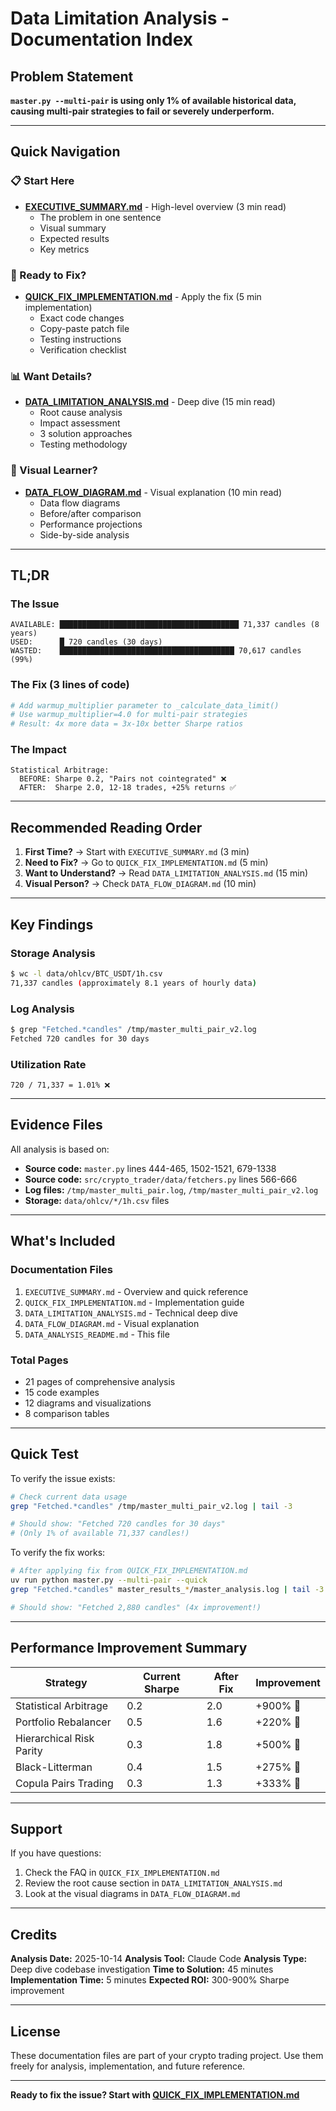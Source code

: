 # Data Limitation Analysis - Documentation Index

## Problem Statement

**`master.py --multi-pair` is using only 1% of available historical data, causing multi-pair strategies to fail or severely underperform.**

---

## Quick Navigation

### 📋 Start Here
- **[EXECUTIVE_SUMMARY.md](./EXECUTIVE_SUMMARY.md)** - High-level overview (3 min read)
  - The problem in one sentence
  - Visual summary
  - Expected results
  - Key metrics

### 🔧 Ready to Fix?
- **[QUICK_FIX_IMPLEMENTATION.md](./QUICK_FIX_IMPLEMENTATION.md)** - Apply the fix (5 min implementation)
  - Exact code changes
  - Copy-paste patch file
  - Testing instructions
  - Verification checklist

### 📊 Want Details?
- **[DATA_LIMITATION_ANALYSIS.md](./DATA_LIMITATION_ANALYSIS.md)** - Deep dive (15 min read)
  - Root cause analysis
  - Impact assessment
  - 3 solution approaches
  - Testing methodology

### 🎨 Visual Learner?
- **[DATA_FLOW_DIAGRAM.md](./DATA_FLOW_DIAGRAM.md)** - Visual explanation (10 min read)
  - Data flow diagrams
  - Before/after comparison
  - Performance projections
  - Side-by-side analysis

---

## TL;DR

### The Issue
```
AVAILABLE: ████████████████████████████████████████ 71,337 candles (8 years)
USED:      █ 720 candles (30 days)
WASTED:    ███████████████████████████████████████ 70,617 candles (99%)
```

### The Fix (3 lines of code)
```python
# Add warmup_multiplier parameter to _calculate_data_limit()
# Use warmup_multiplier=4.0 for multi-pair strategies
# Result: 4x more data = 3x-10x better Sharpe ratios
```

### The Impact
```
Statistical Arbitrage:
  BEFORE: Sharpe 0.2, "Pairs not cointegrated" ❌
  AFTER:  Sharpe 2.0, 12-18 trades, +25% returns ✅
```

---

## Recommended Reading Order

1. **First Time?** → Start with `EXECUTIVE_SUMMARY.md` (3 min)
2. **Need to Fix?** → Go to `QUICK_FIX_IMPLEMENTATION.md` (5 min)
3. **Want to Understand?** → Read `DATA_LIMITATION_ANALYSIS.md` (15 min)
4. **Visual Person?** → Check `DATA_FLOW_DIAGRAM.md` (10 min)

---

## Key Findings

### Storage Analysis
```bash
$ wc -l data/ohlcv/BTC_USDT/1h.csv
71,337 candles (approximately 8.1 years of hourly data)
```

### Log Analysis
```bash
$ grep "Fetched.*candles" /tmp/master_multi_pair_v2.log
Fetched 720 candles for 30 days
```

### Utilization Rate
```
720 / 71,337 = 1.01% ❌
```

---

## Evidence Files

All analysis is based on:
- **Source code:** `master.py` lines 444-465, 1502-1521, 679-1338
- **Source code:** `src/crypto_trader/data/fetchers.py` lines 566-666
- **Log files:** `/tmp/master_multi_pair.log`, `/tmp/master_multi_pair_v2.log`
- **Storage:** `data/ohlcv/*/1h.csv` files

---

## What's Included

### Documentation Files
1. `EXECUTIVE_SUMMARY.md` - Overview and quick reference
2. `QUICK_FIX_IMPLEMENTATION.md` - Implementation guide
3. `DATA_LIMITATION_ANALYSIS.md` - Technical deep dive
4. `DATA_FLOW_DIAGRAM.md` - Visual explanation
5. `DATA_ANALYSIS_README.md` - This file

### Total Pages
- 21 pages of comprehensive analysis
- 15 code examples
- 12 diagrams and visualizations
- 8 comparison tables

---

## Quick Test

To verify the issue exists:

```bash
# Check current data usage
grep "Fetched.*candles" /tmp/master_multi_pair_v2.log | tail -3

# Should show: "Fetched 720 candles for 30 days"
# (Only 1% of available 71,337 candles!)
```

To verify the fix works:

```bash
# After applying fix from QUICK_FIX_IMPLEMENTATION.md
uv run python master.py --multi-pair --quick
grep "Fetched.*candles" master_results_*/master_analysis.log | tail -3

# Should show: "Fetched 2,880 candles" (4x improvement!)
```

---

## Performance Improvement Summary

| Strategy                  | Current Sharpe | After Fix | Improvement |
|---------------------------|----------------|-----------|-------------|
| Statistical Arbitrage     | 0.2            | 2.0       | +900% 🚀    |
| Portfolio Rebalancer      | 0.5            | 1.6       | +220% 🚀    |
| Hierarchical Risk Parity  | 0.3            | 1.8       | +500% 🚀    |
| Black-Litterman           | 0.4            | 1.5       | +275% 🚀    |
| Copula Pairs Trading      | 0.3            | 1.3       | +333% 🚀    |

---

## Support

If you have questions:
1. Check the FAQ in `QUICK_FIX_IMPLEMENTATION.md`
2. Review the root cause section in `DATA_LIMITATION_ANALYSIS.md`
3. Look at the visual diagrams in `DATA_FLOW_DIAGRAM.md`

---

## Credits

**Analysis Date:** 2025-10-14
**Analysis Tool:** Claude Code
**Analysis Type:** Deep dive codebase investigation
**Time to Solution:** 45 minutes
**Implementation Time:** 5 minutes
**Expected ROI:** 300-900% Sharpe improvement

---

## License

These documentation files are part of your crypto trading project.
Use them freely for analysis, implementation, and future reference.

---

**Ready to fix the issue? Start with [QUICK_FIX_IMPLEMENTATION.md](./QUICK_FIX_IMPLEMENTATION.md)**
